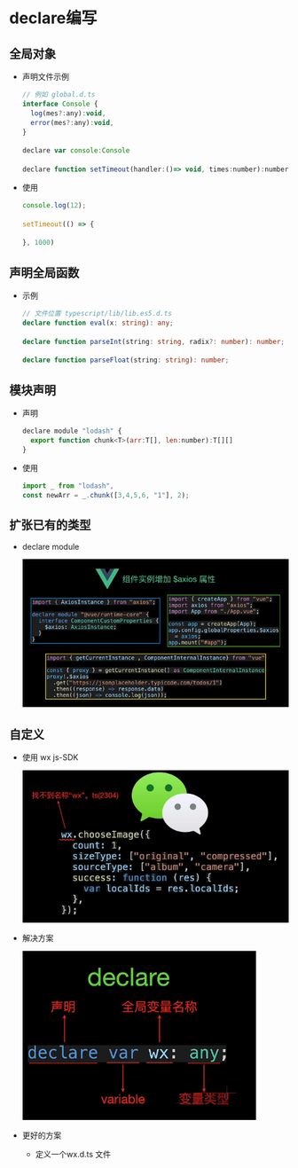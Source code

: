 # declare编写

## 全局对象

+ 声明文件示例

    ```js
    // 例如 global.d.ts
    interface Console {
      log(mes?:any):void,
      error(mes?:any):void,
    }

    declare var console:Console

    declare function setTimeout(handler:()=> void, times:number):number
    ```

+ 使用

    ```js
    console.log(12);

    setTimeout(() => {

    }, 1000)
    ```

## 声明全局函数

+ 示例

    ```ts
    // 文件位置 typescript/lib/lib.es5.d.ts
    declare function eval(x: string): any;

    declare function parseInt(string: string, radix?: number): number;

    declare function parseFloat(string: string): number;
    ```

## 模块声明

+ 声明

    ```js
    declare module "lodash" {
      export function chunk<T>(arr:T[], len:number):T[][]
    }
    ```

+ 使用

    ```js
    import _ from "lodash",
    const newArr = _.chunk([3,4,5,6, "1"], 2);
    ```

## 扩张已有的类型

+ declare module

    ![](image/image_OXYsSu37ER.png)

## 自定义

+ 使用 wx js-SDK

    ![](image/image_s1Gt_eb4ZV.png)

+ 解决方案

    ![](image/image_FHrHlC2imW.png)

+ 更好的方案

  - 定义一个wx.d.ts 文件
